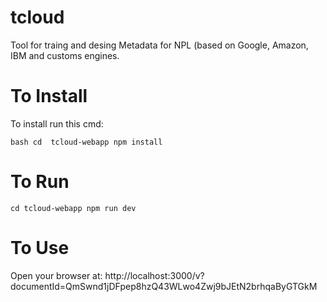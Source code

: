 # tcloud
Tool for traing and desing Metadata for NPL (based on Google, Amazon, IBM and customs engines. 

# To Install 
To install run this cmd: 

`bash
cd  tcloud-webapp
npm install 
`

# To Run 
`
cd tcloud-webapp
npm run dev 
`

# To Use 
Open your browser at: http://localhost:3000/v?documentId=QmSwnd1jDFpep8hzQ43WLwo4Zwj9bJEtN2brhqaByGTGkM

